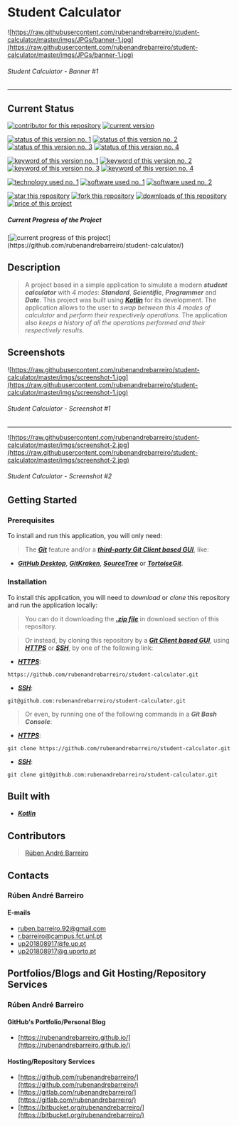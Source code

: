 # Student Calculator

![https://raw.githubusercontent.com/rubenandrebarreiro/student-calculator/master/imgs/JPGs/banner-1.jpg](https://raw.githubusercontent.com/rubenandrebarreiro/student-calculator/master/imgs/JPGs/banner-1.jpg)
######  Student Calculator - Banner #1

***

## Current Status
[![contributor for this repository](https://img.shields.io/badge/contributor-rubenandrebarreiro-blue.svg)](https://github.com/rubenandrebarreiro/)
[![current version](https://img.shields.io/badge/version-1.0-magenta.svg)](https://github.com/rubenandrebarreiro/student-calculator/)

[![status of this version no. 1](https://img.shields.io/badge/status-not&nbsp;completed-orange.svg)](https://github.com/rubenandrebarreiro/student-calculator/)
[![status of this version no. 2](https://img.shields.io/badge/status-beta-orange.svg)](https://github.com/rubenandrebarreiro/student-calculator/)
[![status of this version no. 3](https://img.shields.io/badge/status-not&nbsp;stable-orange.svg)](https://github.com/rubenandrebarreiro/student-calculator/)
[![status of this version no. 4](https://img.shields.io/badge/status-not&nbsp;documented-orange.svg)](https://github.com/rubenandrebarreiro/student-calculator/)

[![keyword of this version no. 1](https://img.shields.io/badge/keyword-software-brown.svg)](https://github.com/rubenandrebarreiro/student-calculator/)
[![keyword of this version no. 2](https://img.shields.io/badge/keyword-application-brown.svg)](https://github.com/rubenandrebarreiro/student-calculator/)
[![keyword of this version no. 3](https://img.shields.io/badge/keyword-tool-brown.svg)](https://github.com/rubenandrebarreiro/student-calculator/)
[![keyword of this version no. 4](https://img.shields.io/badge/keyword-math-brown.svg)](https://github.com/rubenandrebarreiro/student-calculator/)

[![technology used no. 1](https://img.shields.io/badge/built&nbsp;with-kotlin-red.svg)](https://kotlinlang.org/) 
[![software used no. 1](https://img.shields.io/badge/software-eclipse-gold.svg)](https://www.eclipse.org/) 
[![software used no. 2](https://img.shields.io/badge/software-jetbrains&nbsp;intellij&nbsp;idea-gold.svg)](https://www.jetbrains.com/idea/) 

[![star this repository](http://githubbadges.com/star.svg?user=rubenandrebarreiro&repo=2d-rotative-shapes-dance&style=flat)](https://github.com/rubenandrebarreiro/student-calculator/stargazers)
[![fork this repository](http://githubbadges.com/fork.svg?user=rubenandrebarreiro&repo=2d-rotative-shapes-dance&style=flat)](https://github.com/rubenandrebarreiro/student-calculator/fork)
[![downloads of this repository](https://img.shields.io/github/downloads/rubenandrebarreiro/2d-rotative-shapes-dance/total.svg)](https://github.com/rubenandrebarreiro/student-calculator/archive/master.zip)
[![price of this project](https://img.shields.io/badge/price-free-success.svg)](https://github.com/rubenandrebarreiro/student-calculator/archive/master.zip)

##### Current Progress of the Project

[![current progress of this project](http://progressed.io/bar/5?title=&nbsp;completed&nbsp;)](https://github.com/rubenandrebarreiro/student-calculator/)


## Description

> A project based in a simple application to simulate a modern **_student calculator_** with _4 modes_: **_Standard_**, **_Scientific_**, **_Programmer_** and **_Date_**. This project was built using [**_Kotlin_**](https://kotlinlang.org/) for its development. The application allows to the user to _swap between this 4 modes of calculator_ and _perform their respectively operations_. The application also _keeps a history of all the operations performed and their respectively results_.

## Screenshots

![https://raw.githubusercontent.com/rubenandrebarreiro/student-calculator/master/imgs/screenshot-1.jpg](https://raw.githubusercontent.com/rubenandrebarreiro/student-calculator/master/imgs/screenshot-1.jpg)
######  Student Calculator - Screenshot #1

***

![https://raw.githubusercontent.com/rubenandrebarreiro/student-calculator/master/imgs/screenshot-2.jpg](https://raw.githubusercontent.com/rubenandrebarreiro/student-calculator/master/imgs/screenshot-2.jpg)
######  Student Calculator - Screenshot #2


## Getting Started

### Prerequisites
To install and run this application, you will only need:
> The [**_Git_**](https://git-scm.com/) feature and/or a [**_third-party Git Client based GUI_**](https://git-scm.com/downloads/guis/), like:
* [**_GitHub Desktop_**](https://desktop.github.com/), [**_GitKraken_**](https://www.gitkraken.com/), [**_SourceTree_**](https://www.sourcetreeapp.com/) or [**_TortoiseGit_**](https://tortoisegit.org/).

### Installation
To install this application, you will need to _download_ or _clone_ this repository and run the application locally:

> You can do it downloading the [**_.zip file_**](https://github.com/rubenandrebarreiro/student-calculator/archive/master.zip) in download section of this repository.

> Or instead, by cloning this repository by a [**_Git Client based GUI_**](https://git-scm.com/downloads/guis), using [**_HTTPS_**](https://en.wikipedia.org/wiki/HTTPS) or [**_SSH_**](https://en.wikipedia.org/wiki/SSH_File_Transfer_Protocol), by one of the following link:
* [**_HTTPS_**](https://en.wikipedia.org/wiki/HTTPS):
```
https://github.com/rubenandrebarreiro/student-calculator.git
```
* [**_SSH_**](https://en.wikipedia.org/wiki/SSH_File_Transfer_Protocol):
```
git@github.com:rubenandrebarreiro/student-calculator.git
```

> Or even, by running one of the following commands in a **_Git Bash Console_**:
* [**_HTTPS_**](https://en.wikipedia.org/wiki/HTTPS):
```
git clone https://github.com/rubenandrebarreiro/student-calculator.git
```
* [**_SSH_**](https://en.wikipedia.org/wiki/SSH_File_Transfer_Protocol):
```
git clone git@github.com:rubenandrebarreiro/student-calculator.git
```


## Built with
* [**_Kotlin_**](https://kotlinlang.org/)

## Contributors

> [Rúben André Barreiro](https://github.com/rubenandrebarreiro/)

## Contacts

### Rúben André Barreiro
#### E-mails
* [ruben.barreiro.92@gmail.com](mailto:ruben.barreiro.92@gmail.com)
* [r.barreiro@campus.fct.unl.pt](mailto:r.barreiro@campus.fct.unl.pt)
* [up201808917@fe.up.pt](mailto:up201808917@fe.up.pt)
* [up201808917@g.uporto.pt](mailto:up201808917@g.uporto.pt)

## Portfolios/Blogs and Git Hosting/Repository Services

### Rúben André Barreiro
#### GitHub's Portfolio/Personal Blog
* [https://rubenandrebarreiro.github.io/](https://rubenandrebarreiro.github.io/)

#### Hosting/Repository Services
* [https://github.com/rubenandrebarreiro/](https://github.com/rubenandrebarreiro/)
* [https://gitlab.com/rubenandrebarreiro/](https://gitlab.com/rubenandrebarreiro/)
* [https://bitbucket.org/rubenandrebarreiro/](https://bitbucket.org/rubenandrebarreiro/)
